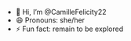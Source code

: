 - 👋 Hi, I’m @CamilleFelicity22
- 😄 Pronouns: she/her
- ⚡ Fun fact: remain to be explored 

<!---
CamilleFelicity22/CamilleFelicity22 is a ✨ special ✨ repository because its `README.md` (this file) appears on your GitHub profile.
You can click the Preview link to take a look at your changes.
--->
